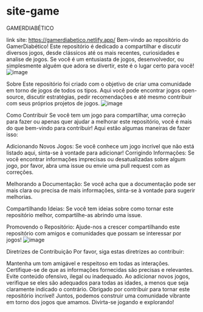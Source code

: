 # site-game
GAMERDIABÉTICO

link site: https://gamerdiabetico.netlify.app/
Bem-vindo ao repositório do GamerDiabético! Este repositório é dedicado a compartilhar e discutir diversos jogos, desde clássicos até os mais recentes, curiosidades e analise de jogos. Se você é um entusiasta de jogos, desenvolvedor, ou simplesmente alguém que adora se divertir, este é o lugar certo para você!
![image](https://github.com/Claudio-Fatec/site-game/assets/162808729/e2e0abf7-d30d-462a-bb60-47ea6cc25c2c)

Sobre
Este repositório foi criado com o objetivo de criar uma comunidade em torno de jogos de todos os tipos. Aqui você pode encontrar jogos open-source, discutir estratégias, pedir recomendações e até mesmo contribuir com seus próprios projetos de jogos.
![image](https://github.com/Claudio-Fatec/site-game/assets/162808729/ca65cc73-e1a7-47d1-877c-df009a815e0b)


Como Contribuir
Se você tem um jogo para compartilhar, uma correção para fazer ou apenas quer ajudar a melhorar este repositório, você é mais do que bem-vindo para contribuir! Aqui estão algumas maneiras de fazer isso:

Adicionando Novos Jogos: Se você conhece um jogo incrível que não está listado aqui, sinta-se à vontade para adicionar! 
Corrigindo Informações: Se você encontrar informações imprecisas ou desatualizadas sobre algum jogo, por favor, abra uma issue ou envie uma pull request com as correções.

Melhorando a Documentação: Se você acha que a documentação pode ser mais clara ou precisa de mais informações, sinta-se à vontade para sugerir melhorias.

Compartilhando Ideias: Se você tem ideias sobre como tornar este repositório melhor, compartilhe-as abrindo uma issue.

Promovendo o Repositório: Ajude-nos a crescer compartilhando este repositório com amigos e comunidades que possam se interessar por jogos!
![image](https://github.com/Claudio-Fatec/site-game/assets/162808729/19002ead-3310-44b3-b2e4-63d668016d2c)


Diretrizes de Contribuição
Por favor, siga estas diretrizes ao contribuir:

Mantenha um tom amigável e respeitoso em todas as interações.
Certifique-se de que as informações fornecidas são precisas e relevantes.
Evite conteúdo ofensivo, ilegal ou inadequado.
Ao adicionar novos jogos, verifique se eles são adequados para todas as idades, a menos que seja claramente indicado o contrário.
Obrigado por contribuir para tornar este repositório incrível! Juntos, podemos construir uma comunidade vibrante em torno dos jogos que amamos. Divirta-se jogando e explorando!
